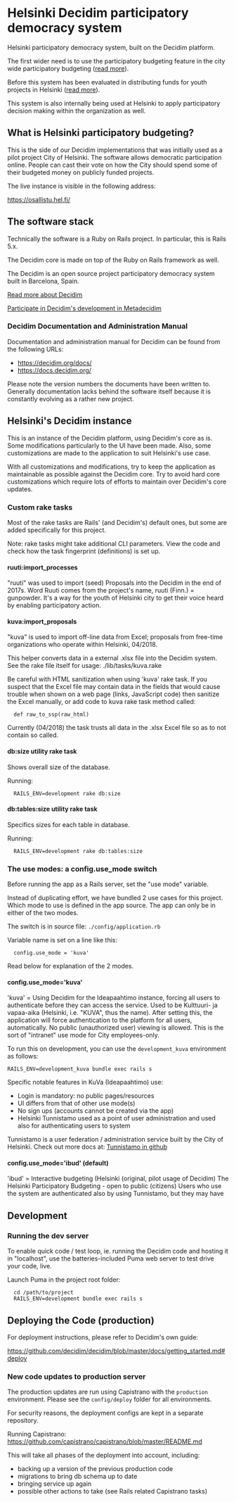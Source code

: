 # Helsinki Decidim participatory democracy system

Helsinki participatory democracy system, built on the Decidim platform.

The first wider need is to use the participatory budgeting feature in the city
wide participatory budgeting ([read more](https://kuntalehti.fi/uutiset/kaupunkilaisille-paatosvalta-44-miljoonasta-eurosta-ja-aanioikeus-12-vuotta-tayttaneille-helsinki-kehittaa-lahidemokratiaa/)).

Before this system has been evaluated in distributing funds for youth projects
in Helsinki ([read more](https://digi.hel.fi/digipalveluopas/tarinat/miten-budjetti-jaetaan-osallistava-budjetointi/)).

This system is also internally being used at Helsinki to apply participatory
decision making within the organization as well.


## What is Helsinki participatory budgeting?

This is the side of our Decidim implementations that was initially used as a
pilot project City of Helsinki. The software allows democratic participation
online. People can cast their vote on how the City should spend some of their
budgeted money on publicly funded projects.

The live instance is visible in the following address:

https://osallistu.hel.fi/


## The software stack

Technically the software is a Ruby on Rails project. In particular,
this is Rails 5.x.

The Decidim core is made on top of the Ruby on Rails framework as well.

The Decidim is an open source project participatory democracy system built in
Barcelona, Spain.

[Read more about Decidim](http://www.decidim.org/)

[Participate in Decidim's development in Metadecidim](http://meta.decidim.org/)

### Decidim Documentation and Administration Manual

Documentation and administration manual for Decidim can be found from the
following URLs:

- https://decidim.org/docs/
- https://docs.decidim.org/

Please note the version numbers the documents have been written to. Generally
documentation lacks behind the software itself because it is constantly
evolving as a rather new project.


## Helsinki's Decidim instance

This is an instance of the Decidim platform, using Decidim's core as is. Some
modifications particularly to the UI have been made. Also, some customizations
are made to the application to suit Helsinki's use case.

With all customizations and modifications, try to keep the application as
maintainable as possible against the Decidim core. Try to avoid hard core
customizations which require lots of efforts to maintain over Decidim's core
updates.

### Custom rake tasks

Most of the rake tasks are Rails' (and Decidim's) default ones, but some are
added specifically for this project.

Note: rake tasks might take additional CLI parameters. View the code and check
how the task fingerprint (definitions) is set up.

#### ruuti:import_processes

"ruuti" was used to import (seed) Proposals into the Decidim in the
end of 2017s. Word Ruuti comes from the project's name,
ruuti (Finn.) = gunpowder. It's a way for the youth of Helsinki city
to get their voice heard by enabling participatory action.

#### kuva:import_proposals

"kuva" is used to import off-line data from Excel; proposals from free-time
organizations who operate within Helsinki, 04/2018.  

This helper converts data in a external .xlsx file into the Decidim system.
See the rake file itself for usage:
./lib/tasks/kuva.rake

Be careful with HTML sanitization when using 'kuva' rake task. If you suspect
that the Excel file may contain data in the fields that would cause trouble
when shown on a web page (links, JavaScript code) then sanitize the Excel
manually, or add code to kuva rake task method called:

```
  def raw_to_ssp(raw_html)
```

Currently (04/2018) the task trusts all data in the .xlsx Excel file so as to
not contain so called.

#### db:size utility rake task

Shows overall size of the database.

Running:

```
  RAILS_ENV=development rake db:size
```

#### db:tables:size utility rake task

Specifics sizes for each table in database.

Running:

```
  RAILS_ENV=development rake db:tables:size
```


### The use modes: a config.use_mode switch

Before running the app as a Rails server, set the "use mode" variable.

Instead of duplicating effort, we have bundled 2 use cases for this
project. Which mode to use is defined in the app source. The app
can only be in either of the two modes.

The switch is in source file: `./config/application.rb`

Variable name is set on a line like this:

```
  config.use_mode = 'kuva'
```

Read below for explanation of the 2 modes.

#### config.use_mode='kuva'

'kuva' = Using Decidim for the Ideapaahtimo instance, forcing all users to
         authenticate before they can access the service. Used to be Kulttuuri-
         ja vapaa-aika (Helsinki, i.e. "KUVA", thus the name). After setting
         this, the application will force authentication to the platform for all
         users, automatically. No public (unauthorized user) viewing is allowed.
         This is the sort of "intranet" use mode for City employees-only.

To run this on development, you can use the `development_kuva` environment as
follows:

`RAILS_ENV=development_kuva bundle exec rails s`

Specific notable features in KuVa (Ideapaahtimo) use:

* Login is mandatory: no public pages/resources
* UI differs from that of other use mode(s)
* No sign ups (accounts cannot be created via the app)
* Helsinki Tunnistamo used as a point of user administration and
  used also for authenticating users to system

Tunnistamo is a user federation / administration service built by the City of
Helsinki. Check out more docs at:
[Tunnistamo in github](https://github.com/City-of-Helsinki/tunnistamo/)

#### config.use_mode='ibud' (default)

'ibud' = Interactive budgeting (Helsinki (original, pilot usage of Decidim)
         The Helsinki Participatory Budgeting - open to public (citizens)
         Users who use the system are authenticated also by using Tunnistamo,
         but they may have


## Development

### Running the dev server

To enable quick code / test loop, ie. running the Decidim code and hosting it
in "localhost", use the batteries-included Puma web server to test drive your
code, live.

Launch Puma in the project root folder:

```
  cd /path/to/project
  RAILS_ENV=development bundle exec rails s
```


## Deploying the Code (production)

For deployment instructions, please refer to Decidim's own guide:

https://github.com/decidim/decidim/blob/master/docs/getting_started.md#deploy


### New code updates to production server

The production updates are run using Capistrano with the `production`
environment. Please see the `config/deploy` folder for all environments.

For security reasons, the deployment configs are kept in a separate repository.

Running Capistrano:
https://github.com/capistrano/capistrano/blob/master/README.md

This will take all phases of the deployment into account, including:

- backing up a version of the previous production code
- migrations to bring db schema up to date
- bringing service up again
- possible other actions to take (see Rails related Capistrano tasks)
